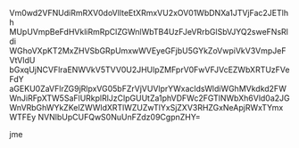 Vm0wd2VFNUdiRmRXV0doVllteEtXRmxVU2xOV01WbDNXa1JTVjFac2JETlhh
MUpUVmpBeFdHVkliRmRpClZGWnlWbTB4UzFJeVRrbGlSbVJYQ2sweFNsRldi
WGhoVXpKT2MxZHVSbGRpUmxwWVEyeGFjbU5GYkZoVwpiVkV3VmpJeFVtVldU
bGxqUjNCVFlraENWVkV5TVV0U2JHUlpZMFprV0FwVFJVcEZWbXRTUzFVeFdY
aGEKU0ZaVFlrZG9jRlpxVG05bFZrVjVUVlprYWxacldsWldiWGhMVkdkd2FW
WnJiRFpXTW5SaFlURkplRlJzClpGUUtZa1phVDFWc2FGTlNWbXh6Vld0a2JG
WnVRbGhWYkZKelZWWldXRTlWZUZwTlYxSjZXV3RHZGxNeApjRWxTYmxWTFEy
NVNlbUpCUFQwS0NuUnFZdz09CgpnZHY=

jme